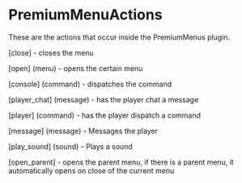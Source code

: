 # PremiumMenuActions
These are the actions that occur inside the PremiumMenus plugin.

[close] - closes the menu

[open] (menu) - opens the certain menu

[console] (command) - dispatches the command

[player_chat] (message) - has the player chat a message

[player] (command) - has the player dispatch a command

[message] (message) - Messages the player

[play_sound] (sound) - Plays a sound

[open_parent] - opens the parent menu, if there is a parent menu, it automatically opens on close of the current menu
